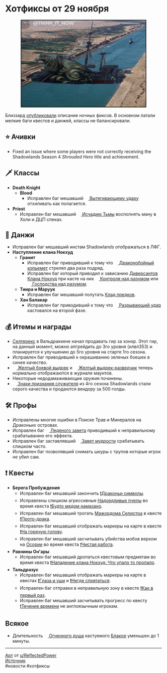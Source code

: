 # Хотфиксы от 29 ноября

<p align="center">
<img src="https://github.com/MagicalCow/TrinkIT-News/blob/main/Assets/WH330217/WH330217-01.jpg?raw=true" width="400" border="2" />
</p>

Близзард [опубликовали](https://worldofwarcraft.com/en-us/news/23874322) описание ночных фиксов. В основном латали мелкие баги квестов и данжей, классы не балансировали.

## ⭐ Ачивки

- Fixed an issue where some players were not correctly receiving the Shadowlands Season 4 _Shrouded Hero_ title and achievement.
## 🗡 Классы
  - **Death Knight**
    - **Blood**
      - Исправлен баг мешавший <a href="https://www.wowhead.com/ru/spell=377629"><img src="https://wow.zamimg.com/images/wow/icons/large/ability_deathwing_bloodcorruption_death.jpg" width="12" height="12"/> Вытягивающему удару</a> отхиливать как полагается.
  - **Priest**
    - Исправлен баг мешавший <a href="https://www.wowhead.com/ru/spell=34433"><img src="https://wow.zamimg.com/uploads/screenshots/normal/137854-shadowfiend.jpg" width="12" height="12"/> Исчадию Тьмы</a> восполнять ману в Холи и ДЦП спеках.

## 🦇 Данжи
  - Исправлен баг мешавший инстам Shadowlands отображаться в ЛФГ.
  - **Наступление клана Нокхуд**  
    - **Гранит**
      - Исправлен баг приводивший к тому что <a href="https://www.wowhead.com/ru/spell=386530"><img src="https://wow.zamimg.com/images/wow/icons/large/inv_bow_2h_crossbow_cataclysm_b_02.jpg" width="12" height="12"/> Драконобойный копьемет</a> стрелял два раза подряд.
      - Исправлен баг который приводил к зависанию <a href="https://www.wowhead.com/ru/npc=195821/nokhud-saboteur">Диверсантов Клана Нокхуд</a> при касте на них <a href="https://www.wowhead.com/ru/spell=605"><img src="https://wow.zamimg.com/uploads/screenshots/normal/44122-mind-control.jpg" width="12" height="12"/> Контроля над разумом</a> или <a href="https://www.wowhead.com/ru/spell=205364"><img src="https://wow.zamimg.com/images/wow/icons/large/spell_priest_void-flay.jpg" width="12" height="12"/> Господства над разумом</a>.
    - **Тиира и Маруук**
      - Исправлен баг мешавший полутать <a href="https://www.wowhead.com/ru/object=385357/">Клад предков</a>.
    - **Хан Балакар**
      - Исправлен баг приводивший к тому что <a href="https://www.wowhead.com/ru/spell=375937"><img src="https://wow.zamimg.com/images/wow/icons/large/ability_gouge.jpg" width="12" height="12"/> Разрывающий удар</a> кастовался на второй фазе.

## 💰 Итемы и награды
  - <a href="https://www.wowhead.com/ru/npc=199601">Селтерекс</a> в Вальдраккене начал продавать гир за хонор. Этот гир, на данный момент, можно апгрейдить до 3го уровня (илвл353) и планируется к улучшению до 5го уровня на старте 1го сезона.
  - Исправлен баг приводивший к окрашиванию зеленых боешек в синее качество.
  - <a href="https://www.wowhead.com/ru/item=201425"><img src="https://wow.zamimg.com/images/wow/icons/large/inv_riverotterlargemount02_yellow.jpg" width="13" height="13"> Желтый боевой выдрек</a> и <a href="https://www.wowhead.com/ru/item=200118"><img src="https://wow.zamimg.com/images/wow/icons/large/inv_riverotterlargemount01_yellow.jpg" width="13" height="13"> Желтый выдрек-разведчик</a> теперь нормально отображаются в журнале маунтов.
  - Некоторые недодамаживающие оружия починены.
  - <a href="https://www.wowhead.com/item=199202"><img src="https://wow.zamimg.com/images/wow/icons/large/inv_misc_azsharacoin2.jpg" width="13" height="13"> Знаки признания служителя</a> из 4го сезона Shadowlands стали серого качества и продаются вендору за 500 голды.

## 🛠️ Профы
  - Исправлены многие ошибки в Поиске Трав и Минералов на Драконьих островах.
  - Исправлен баг <a href="https://www.wowhead.com/ru/spell=390242"><img src="https://wow.zamimg.com/images/wow/icons/large/inv_10_elementalshardfoozles_frost.jpg" width="12" height="12"/> Ледяного завета</a> приводивший к неправильному срабатыванию его эффекта.
  - Исправлен баг заставлявший <a href="https://www.wowhead.com/ru/spell=390215"><img src="https://wow.zamimg.com/images/wow/icons/large/inv_10_elementalshardfoozles_titan.jpg" width="12" height="12"/> Завет мудрости</a> срабатывать слишком часто.
  - Исправлен баг позволявший снимать шкуры с трупов которые игрок не убил сам.

## ❗ Квесты
  - **Берега Пробуждения**
    - Исправлен баг мешавший закончить <a href="https://www.wowhead.com/ru/quest=68798">❗Драконьи символы</a>.
    - Исправлены слишком агрессивные <a href="https://www.wowhead.com/ru/npc=190543">Надоедливые пчелы</a> во время квеста <a href="https://www.wowhead.com/ru/quest=66734">❗Будто медом намазано</a>.
    - Исправлен баг мешавший трогать <a href="https://www.wowhead.com/ru/npc=186795">Мажордома Селистра</a> в квесте <a href="https://www.wowhead.com/ru/quest=66122">❗Прото-драка</a>.
    - Исправлен баг мешавший отображать маркеры на карте в квесте <a href="https://www.wowhead.com/ru/quest=66439">❗На горячую голову</a>.
    - Исправлен баг мешавший засчитывать убийства мобов верхом на <a href="https://www.wowhead.com/ru/npc=188155">Осории</a> во время квеста <a href="https://www.wowhead.com/ru/quest=66449">❗Чистая работа</a>.
  - **Равнины Он'ары**
    - Исправлен баг мешавший дропаться квестовым предметам во время квеста <a href="https://www.wowhead.com/ru/quest=66658">❗Нападение клана Нокхуд: Что упало то пропало</a>.
  - **Тальдразус**
    - Исправлен баг мешавший отображать маркеры на карте в квестах <a href="https://www.wowhead.com/ru/quest=66166">❗Глаза и уши</a> и <a href="https://www.wowhead.com/ru/quest=66163">❗Негде спрятаться</a>.
    - Исправлен баг отправки в неправильную зону в квесте <a href="https://www.wowhead.com/ru/quest=66083">❗Как в первый раз</a>.
    - Исправлен баг мешавший засчитывать прогресс по квесту <a href="https://www.wowhead.com/ru/quest=66320">❗Течение времени</a> не англоязычным игрокам.

## Всякое
  - Длительность <a href="https://www.wowhead.com/ru/spell=393511"><img src="https://wow.zamimg.com/images/wow/icons/large/spell_fire_lavaspawn.jpg" width="12" height="12"/> Огненного душа</a> кастуемого <a href="https://www.wowhead.com/ru/npc=186783/">Блакор</a> уменьшен до 1 минуты.

---
[Арт](https://www.reddit.com/r/wow/comments/z7cg6h/guys_i_learned_where_the_dragon_isles_boat_is/) от [u/ReflectedPower](https://www.reddit.com/user/ReflectedPower/)  
[Источник](https://www.wowhead.com/news/330217)  
#новости #хотфиксы